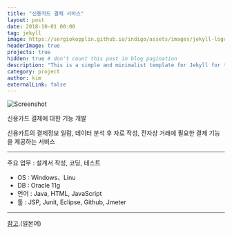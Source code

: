 ```yaml
---
title: "신용카드 결제 서비스"
layout: post
date: 2018-10-01 00:00
tag: jekyll
image: https://sergiokopplin.github.io/indigo/assets/images/jekyll-logo-light-solid.png
headerImage: true
projects: true
hidden: true # don't count this post in blog pagination
description: "This is a simple and minimalist template for Jekyll for those who likes to eat noodles."
category: project
author: kim
externalLink: false
---
```


![Screenshot](https://raw.githubusercontent.com/sergiokopplin/indigo/gh-pages/assets/screen-shot.png)

신용카드 결제에 대한 기능 개발

신용카트의 결제정보 일람, 데이터 분석 후 자료 작성, 전자상 거래에 필요한 결제 기능을 제공하는 서비스

---

주요 업무 : 설계서 작성, 코딩, 테스트

- OS : Windows、Linu
- DB : Oracle 11g
- 언어 : Java, HTML, JavaScript
- 툴 : JSP, Junit, Eclipse, Github, Jmeter


---

[참고](https://solution.cafis.jp/card/service/cafis_bluegate.php).(일본어)
